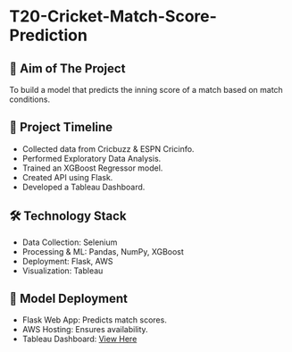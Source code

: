 # T20-Cricket-Match-Score-Prediction

## 📌 Aim of The Project
To build a model that predicts the inning score of a match based on match conditions.

## 📅 Project Timeline

- Collected data from Cricbuzz & ESPN Cricinfo.
- Performed Exploratory Data Analysis.
- Trained an XGBoost Regressor model.
- Created API using Flask.
- Developed a Tableau Dashboard.

## 🛠️ Technology Stack

- Data Collection: Selenium
- Processing & ML: Pandas, NumPy, XGBoost
- Deployment: Flask, AWS
- Visualization: Tableau

## 🚀 Model Deployment

- Flask Web App: Predicts match scores.
- AWS Hosting: Ensures availability.
- Tableau Dashboard: [View Here](https://public.tableau.com/views/project_workbook_17350676366020/VenueVsInningScore?:language=en-US&publish=yes&:sid=&:redirect=auth&:display_count=n&:origin=viz_share_link)
